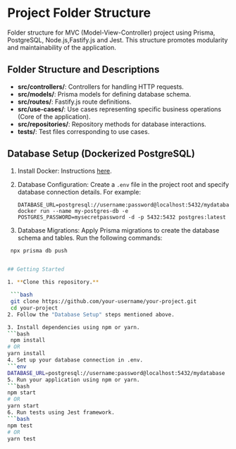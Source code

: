 # Project Folder Structure

Folder structure for MVC (Model-View-Controller) project using Prisma, PostgreSQL, Node.js,Fastify.js and Jest. This structure promotes modularity and maintainability of the application.

## Folder Structure and Descriptions

- **src/controllers/**: Controllers for handling HTTP requests.
- **src/models/**: Prisma models for defining database schema.
- **src/routes/**: Fastify.js route definitions.
- **src/use-cases/**: Use cases representing specific business operations (Core of the application).
- **src/repositories/**: Repository methods for database interactions.
- **tests/**: Test files corresponding to use cases.

## Database Setup (Dockerized PostgreSQL)

1. Install Docker: Instructions [here](https://docs.docker.com/get-docker/).

2. Database Configuration: Create a `.env` file in the project root and specify database connection details. For example:

   ```env
   DATABASE_URL=postgresql://username:password@localhost:5432/mydatabase
   docker run --name my-postgres-db -e POSTGRES_PASSWORD=mysecretpassword -d -p 5432:5432 postgres:latest
3. Database Migrations: Apply Prisma migrations to create the database schema and tables. Run the following commands:
  ```bash
   npx prisma db push


## Getting Started

1. **Clone this repository.**

   ```bash
   git clone https://github.com/your-username/your-project.git
   cd your-project
2. Follow the "Database Setup" steps mentioned above.

3. Install dependencies using npm or yarn.
  ```bash
   npm install
  # OR
  yarn install
4. Set up your database connection in .env.
  ```env
  DATABASE_URL=postgresql://username:password@localhost:5432/mydatabase
5. Run your application using npm or yarn.
  ```bash
  npm start
  # OR
  yarn start
6. Run tests using Jest framework.
  ```bash
  npm test
  # OR
  yarn test